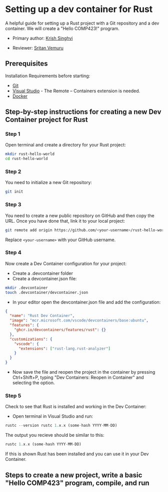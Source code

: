 # Setting up a dev container for Rust

A helpful guide for setting up a Rust project with a Git repository and a dev container. We will create a "Hello COMP423!" program.

* Primary author: [Krish Singhvi](https://github.com/krishsinghvi)

* Reviewer: [Sritan Vemuru](https://github.com/svemuru15)

## **Prerequisites**

Installation Requirements before starting:

* [Git](https://git-scm.com/) 
* [Visual Studio](https://code.visualstudio.com/) - The Remote – Containers extension is needed.
* [Docker](https://www.docker.com/)

## **Step-by-step instructions for creating a new Dev Container project for Rust**

### **Step 1**

Open terminal and create a directory for your Rust project:

```bash
mkdir rust-hello-world
cd rust-hello-world
```

### **Step 2**

You need to initialize a new Git repository:

``` bash
git init
```

### **Step 3**

You need to create a new public repository on GitHub and then copy the URL. Once you have done that, link it to your local project:

``` bash
git remote add origin https://github.com/<your-username>/rust-hello-world.git
```
Replace ```<your-username>``` with your GitHub username.

### **Step 4**

Now create a Dev Container configuration for your project:

* Create a .devcontainer folder 
* Create a devcontainer.json file:

``` bash
mkdir .devcontainer
touch .devcontainer/devcontainer.json
```

* In your editor open the devcontainer.json file and add the configuration:

```json
{
  "name": "Rust Dev Container",
  "image": "mcr.microsoft.com/vscode/devcontainers/base:ubuntu",
  "features": {
    "ghcr.io/devcontainers/features/rust": {}
  },
  "customizations": {
    "vscode": {
      "extensions": ["rust-lang.rust-analyzer"]
    }
  }
}
```

* Now save the file and reopen the project in the container by pressing Ctrl+Shift+P, typing "Dev Containers: Reopen in Container" and selecting the option.

### **Step 5**
Check to see that Rust is installed and working in the Dev Container:

* Open terminal in Visual Studio and run:

```rust
rustc --version rustc 1.x.x (some-hash YYYY-MM-DD)
```

The output you recieve should be similar to this:

``` rust
rustc 1.x.x (some-hash YYYY-MM-DD)
```
If this is shown Rust has been installed and you can use it in your Dev Container.

## **Steps to create a new project, write a basic "Hello COMP423" program, compile, and run**